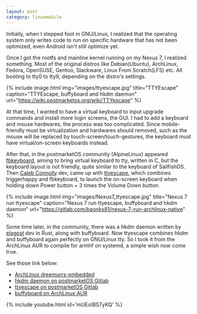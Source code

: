 ```yaml
---
layout: post
category: linuxmobile
---
```


Initially, when I stepped foot in GNU/Linux, I realized that the operating system only writes code to run on specific hardware that has not been optimized, even Android isn't still optimize yet.

Once I got the rootfs and mainline kernel running on my Nexus 7, I realized something. Most of the original distros like Debian(Ubuntu), ArchLinux, Fedora, OpenSUSE, Gentoo, Slackware, Linux From Scratch(LFS) etc. All booting to tty0 to tty9, depending on the distro's settings.

{% include image.html
            img="images/ttyescape.jpg"
            title="TTYEscape"
            caption="TTYEscape, buffyboard and hkdm daemon" 
            url="https://wiki.postmarketos.org/wiki/TTYescape" %}

At that time, I wanted to have a virtual keyboard to input upgrade commands and install more login screens, the GUI. I had to add a keyboard and mouse hardwares, the process was too complicated. Since mobile-friendly must be virtualization and hardwares should removed, such as the mouse will be replaced by touch-screen/touch-gestures, the keyboard must have virtual/on-screen keyboards instead.

After that, in the postmarketOS community (AlpineLinux) appeared [fbkeyboard], aiming to bring virtual keyboard to tty, written in C, but the keyboard layout is not friendly, quite similar to the keyboard of SailfishOS. Then [Caleb Connolly] dev, came up with [ttyescape], which combines triggerhappy and fbkeyboard, to launch the on-screen keyboard when holding down Power button + 3 times the Volume Down button.

{% include image.html
            img="images/Nexus7_ttyescape.jpg"
            title="Nexus 7 run ttyescape"
            caption="Nexus 7 run ttyescape, buffyboard and hkdm daemon" 
            url="https://gitlab.com/baonks81/nexus-7-run-archlinux-native" %}

Some time later, in the community, there was a hkdm daemon written by [elagost] dev in Rust, along with buffyboard. Now ttyescape combines hkdm and buffyboard again perfectly on GNU/Linux tty. So I took it from the ArchLinux AUR to compile for armhf on systemd, a simple wish now come true.

See those link below:

- [ArchLinux dreemurrs-embedded]
- [hkdm daemon on postmarketOS Gitlab]
- [ttyescape on postmarketOS Gitlab]
- [buffyboard on ArchLinux AUR]

{% include youtube.html id='mUEoIBS7yKQ' %}

[fbkeyboard]: https://github.com/magmastonealex/fbkeyboard#readme
[Caleb Connolly]: https://connolly.tech/
[ttyescape]: https://wiki.postmarketos.org/wiki/TTYescape
[elagost]: https://www.elagost.com/alarm/
[ArchLinux dreemurrs-embedded]: https://github.com/dreemurrs-embedded/Pine64-Arch/pull/268
[hkdm daemon on postmarketOS Gitlab]: https://gitlab.com/postmarketOS/hkdm
[ttyescape on postmarketOS Gitlab]: https://gitlab.com/postmarketOS/ttyescape
[buffyboard on ArchLinux AUR]: https://aur.archlinux.org/packages/buffyboard
